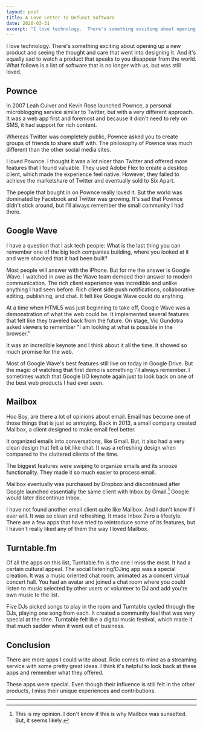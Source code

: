 ```yaml
---
layout: post
title: A Love Letter To Defunct Software
date: 2020-03-31
excerpt: "I love technology.  There's something exciting about opening up a new product and seeing the thought and care that went into designing it. And it's equally sad to watch a product that speaks to you disappear from the world. What follows is a list of software that is no longer with us, but was still loved."
---
```


I love technology.  There's something exciting about opening up a new product and seeing the thought and care that went into designing it. And it's equally sad to watch a product that speaks to you disappear from the world. What follows is a list of software that is no longer with us, but was still loved.

## Pownce
In 2007 Leah Culver and Kevin Rose launched Pownce, a personal microblogging service similar to Twitter, but with a very different approach. It was a web app first and foremost and because it didn't need to rely on SMS, it had support for rich content.

Whereas Twitter was completely public, Pownce asked you to create groups of friends to share stuff with. The philosophy of Pownce was much different than the other social media sites.

I loved Pownce. I thought it was a lot nicer than Twitter and offered more features that I found valuable. They used Adobe Flex to create a desktop client, which made the experience feel native. However, they failed to achieve the marketshare of Twitter and eventually sold to Six Apart.

The people that bought in on Pownce really loved it. But the world was dominated by Facebook and Twitter was growing. It's sad that Pownce didn't stick around, but I'll always remember the small community I had there.

## Google Wave
I have a question that I ask tech people: What is the last thing you can remember one of the big tech companies building, where you looked at it and were shocked that it had been built?

Most people will answer with the iPhone. But for me the answer is Google Wave. I watched in awe as the Wave team demoed their answer to modern communication. The rich client experience was incredible and unlike anything I had seen before. Rich client side push notifications, collaborative editing, publishing, and chat. It felt like Google Wave could do anything.

At a time when HTML5 was just beginning to take off, Google Wave was a demonstration of what the web could be. It implemented several features that felt like they traveled back from the future. On stage, Vic Gundotra asked viewers to remember "I am looking at what is possible in the browser."

It was an incredible keynote and I think about it all the time. It showed so much promise for the web.

Most of Google Wave's best features still live on today in Google Drive. But the magic of watching that first demo is something I'll always remember. I sometimes watch that Google I/O keynote again just to look back on one of the best web products I had ever seen.

## Mailbox
Hoo Boy, are there a lot of opinions about email. Email has become one of those things that is just so annoying. Back in 2013, a small company created Mailbox, a client designed to make email feel better.

It organized emails into conversations, like Gmail. But, it also had a very clean design that felt a bit like chat. It was a refreshing design when compared to the cluttered clients of the time.

The biggest features were swiping to organize emails and its snooze functionality. They made it so much easier to process email.

Mailbox eventually was purchased by Dropbox and discontinued after Google launched essentially the same client with Inbox by Gmail.[^1] Google would later discontinue Inbox.

I have not found another email client quite like Mailbox. And I don't know if I ever will. It was so clean and refreshing. It made Inbox Zero a lifestyle. There are a few apps that have tried to reintroduce some of its features, but I haven't really liked any of them the way I loved Mailbox.

## Turntable.fm
Of all the apps on this list, Turntable.fm is the one I miss the most. It had a certain cultural appeal. The social listening/DJing app was a special creation. It was a music oriented chat room, animated as a concert virtual concert hall. You had an avatar and joined a chat room where you could listen to music selected by other users or volunteer to DJ and add you're own music to the list.

Five DJs picked songs to play in the room and Turntable cycled through the DJs, playing one song from each. It created a community feel that was very special at the time. Turntable felt like a digital music festival, which made it that much sadder when it went out of business. 

## Conclusion
There are more apps I could write about. Rdio comes to mind as a streaming service with some pretty great ideas. I think it's helpful to look back at these apps and remember what they offered.

These apps were special. Even though their influence is still felt in the other products, I miss their unique experiences and contributions.

------

[^1]: This is my opinion. I don't know if this is why Mailbox was sunsetted. But, it seems likely.






